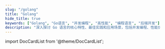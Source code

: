 ```yaml
---
slug: "/golang"
title: "Golang"
hide_title: true
keywords: ["Golang", "Go语言", "并发编程", "高性能", "编程语言", "后端开发"]
description: "深入探讨 Go 语言的核心特性、最佳实践和应用场景，包括并发编程、性能优化等关键主题"
---
```

import DocCardList from '@theme/DocCardList';

<DocCardList />